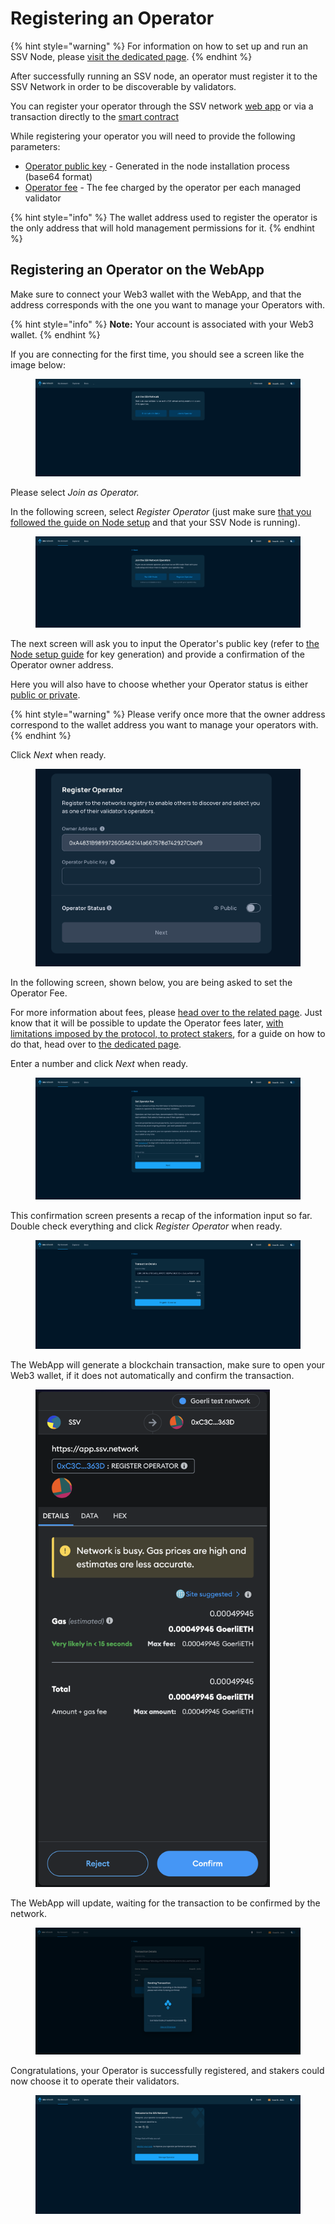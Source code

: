 # Registering an Operator

{% hint style="warning" %}
For information on how to set up and run an SSV Node, please [visit the dedicated page](../operator-node/installation.md).
{% endhint %}

After successfully running an SSV node, an operator must register it to the SSV Network in order to be discoverable by validators.

You can register your operator through the SSV network [web app](https://app.ssv.network) or via a transaction directly to the [smart contract](../../developers/smart-contracts/ssvnetwork.md#public-registeroperator-publickey-operatorfee)&#x20;

While registering your operator you will need to provide the following parameters:

* [Operator public key](../operator-node/installation.md#4.-generate-operator-keys) - Generated in the node installation process (base64 format)
* [Operator fee](../../learn/operators/#operator-fee) - The fee charged by the operator per each managed validator

{% hint style="info" %}
The wallet address used to register the operator is the only address that will hold management permissions for it.
{% endhint %}

## Registering an Operator on the WebApp

Make sure to connect your Web3 wallet with the WebApp, and that the address corresponds with the one you want to manage your Operators with.

{% hint style="info" %}
**Note:** Your account is associated with your Web3 wallet.
{% endhint %}

If you are connecting for the first time, you should see a screen like the image below:

<figure><img src="../../.gitbook/assets/registering_operator_0.png" alt=""><figcaption></figcaption></figure>

Please select _Join as Operator._

In the following screen, select _Register Operator_ (just make sure [that you followed the guide on Node setup](../operator-node/installation.md) and that your SSV Node is running).

<figure><img src="../../.gitbook/assets/registering_operator_2.png" alt=""><figcaption></figcaption></figure>

The next screen will ask you to input the Operator's public key (refer to [the Node setup guide](../operator-node/installation.md#key-pair-generation-and-encryption) for key generation) and provide a confirmation of the Operator owner address.

Here you will also have to choose whether your Operator status is either [public or private](../../learn/operators/permissioned-operators.md).

{% hint style="warning" %}
Please verify once more that the owner address correspond to the wallet address you want to manage your operators with.
{% endhint %}

Click _Next_ when ready.

<figure><img src="../../.gitbook/assets/image (42).png" alt=""><figcaption></figcaption></figure>

In the following screen, shown below, you are being asked to set the Operator Fee.

For more information about fees, please [head over to the related page](../../learn/protocol-overview/tokenomics/fees.md#\_ht1v5x3rp8hp). Just know that it will be possible to update the Operator fees later, [with limitations imposed by the protocol, to protect stakers](../../learn/operators/update-fee.md), for a guide on how to do that, head over to [the dedicated page](updating-operator-fees.md).

Enter a number and click _Next_ when ready.

<figure><img src="../../.gitbook/assets/registering_operator_4.png" alt=""><figcaption></figcaption></figure>

This confirmation screen presents a recap of the information input so far. Double check everything and click _Register Operator_ when ready.

<figure><img src="../../.gitbook/assets/registering_operator_5.png" alt=""><figcaption></figcaption></figure>

The WebApp will generate a blockchain transaction, make sure to open your Web3 wallet, if it does not automatically and confirm the transaction.

<figure><img src="../../.gitbook/assets/registering_operator_6.png" alt="" width="375"><figcaption></figcaption></figure>

The WebApp will update, waiting for the transaction to be confirmed by the network.

<figure><img src="../../.gitbook/assets/registering_operator_7.png" alt=""><figcaption></figcaption></figure>

Congratulations, your Operator is successfully registered, and stakers could now choose it to operate their validators.

<figure><img src="../../.gitbook/assets/registering_operator_8.png" alt=""><figcaption></figcaption></figure>
